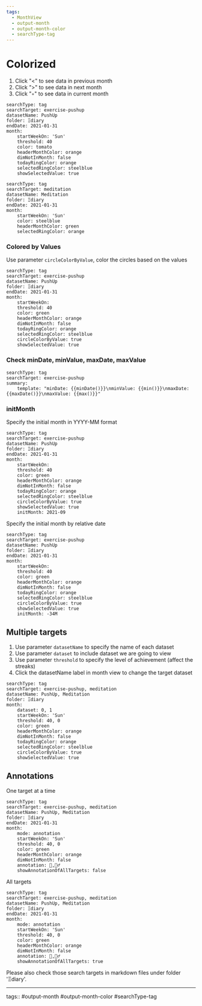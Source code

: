 ```yaml
---
tags:
  - MonthView
  - output-month
  - output-month-color
  - searchType-tag
---
```


# Colorized

1. Click "<" to see data in previous month
2. Click ">" to see data in next month
3. Click "◦" to see data in current month

```tracker
searchType: tag
searchTarget: exercise-pushup
datasetName: PushUp
folder: Ξdiary
endDate: 2021-01-31
month:
    startWeekOn: 'Sun'
    threshold: 40
    color: tomato
    headerMonthColor: orange
    dimNotInMonth: false
    todayRingColor: orange
    selectedRingColor: steelblue
    showSelectedValue: true
```

```tracker
searchType: tag
searchTarget: meditation
datasetName: Meditation
folder: Ξdiary
endDate: 2021-01-31
month:
    startWeekOn: 'Sun'
    color: steelblue
    headerMonthColor: green
    selectedRingColor: orange
```

### Colored by Values

Use parameter `circleColorByValue`, color the circles based on the values

```tracker
searchType: tag
searchTarget: exercise-pushup
datasetName: PushUp
folder: Ξdiary
endDate: 2021-01-31
month:
    startWeekOn:
    threshold: 40
    color: green
    headerMonthColor: orange
    dimNotInMonth: false
    todayRingColor: orange
    selectedRingColor: steelblue
    circleColorByValue: true
    showSelectedValue: true
```

### Check minDate, minValue, maxDate, maxValue

```tracker
searchType: tag
searchTarget: exercise-pushup
summary:
    template: "minDate: {{minDate()}}\nminValue: {{min()}}\nmaxDate: {{maxDate()}}\nmaxValue: {{max()}}"
```

### initMonth

Specify the initial month in YYYY-MM format

```tracker
searchType: tag
searchTarget: exercise-pushup
datasetName: PushUp
folder: Ξdiary
endDate: 2021-01-31
month:
    startWeekOn:
    threshold: 40
    color: green
    headerMonthColor: orange
    dimNotInMonth: false
    todayRingColor: orange
    selectedRingColor: steelblue
    circleColorByValue: true
    showSelectedValue: true
    initMonth: 2021-09
```

Specify the initial month by relative date

```tracker
searchType: tag
searchTarget: exercise-pushup
datasetName: PushUp
folder: Ξdiary
endDate: 2021-01-31
month:
    startWeekOn:
    threshold: 40
    color: green
    headerMonthColor: orange
    dimNotInMonth: false
    todayRingColor: orange
    selectedRingColor: steelblue
    circleColorByValue: true
    showSelectedValue: true
    initMonth: -34M
```

## Multiple targets

1. Use parameter `datasetName` to specify the name of each dataset
2. Use parameter `dataset` to include dataset we are going to view
3. Use parameter `threshold` to specify the level of achievement (affect the streaks)
4. Click the datasetName label in month view to change the target dataset

```tracker
searchType: tag
searchTarget: exercise-pushup, meditation
datasetName: PushUp, Meditation
folder: Ξdiary
month:
    dataset: 0, 1
    startWeekOn: 'Sun'
    threshold: 40, 0
    color: green
    headerMonthColor: orange
    dimNotInMonth: false
    todayRingColor: orange
    selectedRingColor: steelblue
    circleColorByValue: true
    showSelectedValue: true
```

## Annotations

One target at a time

```tracker
searchType: tag
searchTarget: exercise-pushup, meditation
datasetName: PushUp, Meditation
folder: Ξdiary
endDate: 2021-01-31
month:
    mode: annotation
    startWeekOn: 'Sun'
    threshold: 40, 0
    color: green
    headerMonthColor: orange
    dimNotInMonth: false
    annotation: 💪,🧘‍♂️
    showAnnotationOfAllTargets: false
```

All targets

```tracker
searchType: tag
searchTarget: exercise-pushup, meditation
datasetName: PushUp, Meditation
folder: Ξdiary
endDate: 2021-01-31
month:
    mode: annotation
    startWeekOn: 'Sun'
    threshold: 40, 0
    color: green
    headerMonthColor: orange
    dimNotInMonth: false
    annotation: 💪,🧘‍♂️
    showAnnotationOfAllTargets: true
```

Please also check those search targets in markdown files under folder 'Ξdiary'.

---

tags:: #output-month #output-month-color #searchType-tag
